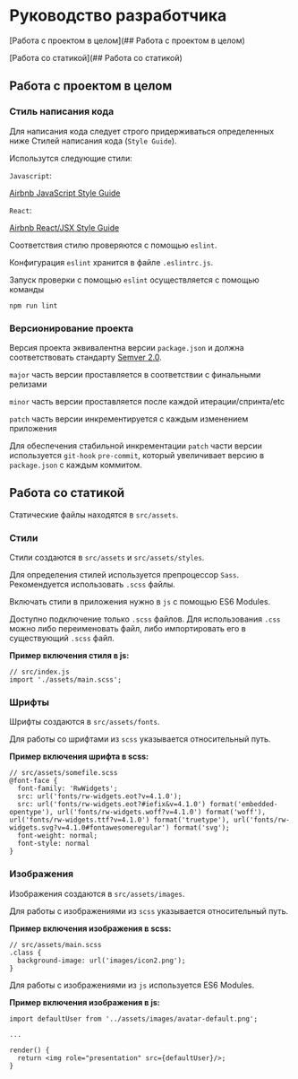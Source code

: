 # Руководство разработчика

[Работа с проектом в целом](## Работа с проектом в целом)

[Работа со статикой](## Работа со статикой)

## Работа с проектом в целом

### Стиль написания кода

Для написания кода следует строго придерживаться определенных ниже Стилей написания кода (`Style Guide`).

Использутся следующие стили:

`Javascript`:

[Airbnb JavaScript Style Guide](https://github.com/airbnb/javascript)

`React`:

[Airbnb React/JSX Style Guide](https://github.com/airbnb/javascript/tree/master/react)

Соответствия стилю проверяются с помощью `eslint`.

Конфигурация `eslint` хранится в файле `.eslintrc.js`.

Запуск проверки с помощью `eslint` осуществляется с помощью команды

`npm run lint`

### Версионирование проекта

Версия проекта эквивалентна версии `package.json` и должна соответствовать стандарту [Semver 2.0](http://semver.org/).

`major` часть версии проставляется в соответствии с финальными релизами

`minor` часть версии проставляется после каждой итерации/спринта/etc

`patch` часть версии инкрементируется с каждым изменением приложения

Для обеспечения стабильной инкрементации `patch` части версии используется `git-hook` `pre-commit`, который увеличивает версию в `package.json` с каждым коммитом.


## Работа со статикой

Статические файлы находятся в `src/assets`.

### Стили

Стили создаются в `src/assets`  и `src/assets/styles`.

Для определения стилей используется препроцессор `Sass`.
Рекомендуется использовать `.scss` файлы.

Включать стили в приложения нужно в `js` с помощью ES6 Modules.

Доступно подключение только `.scss` файлов. Для использования `.css` можно либо переименовать файл, либо импортировать его в существующий `.scss` файл.

__Пример включения стиля в js:__

```
// src/index.js
import './assets/main.scss';
```

### Шрифты

Шрифты создаются в `src/assets/fonts`.

Для работы со шрифтами из `scss` указывается относительный путь.

__Пример включения шрифта в scss:__

```
// src/assets/somefile.scss
@font-face {
  font-family: 'RwWidgets';
  src: url('fonts/rw-widgets.eot?v=4.1.0');
  src: url('fonts/rw-widgets.eot?#iefix&v=4.1.0') format('embedded-opentype'), url('fonts/rw-widgets.woff?v=4.1.0') format('woff'), url('fonts/rw-widgets.ttf?v=4.1.0') format('truetype'), url('fonts/rw-widgets.svg?v=4.1.0#fontawesomeregular') format('svg');
  font-weight: normal;
  font-style: normal
}
```

### Изображения

Изображения создаются в `src/assets/images`.

Для работы с изображениями из `scss` указывается относительный путь.

__Пример включения изображения в scss:__

```
// src/assets/main.scss
.class {
  background-image: url('images/icon2.png');
}
```

Для работы с изображениями из `js` используется ES6 Modules.

__Пример включения изображения в js:__

```
import defaultUser from '../assets/images/avatar-default.png';

...

render() {
  return <img role="presentation" src={defaultUser}/>;
}

```
